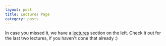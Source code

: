 ```yaml
---
layout: post
title: Lectures Page
category: posts
---
```


In case you missed it, we have a [lectures] section on the left. Check it 
out for the last two lectures, if you haven't done that already :)

[lectures]: /lectures
